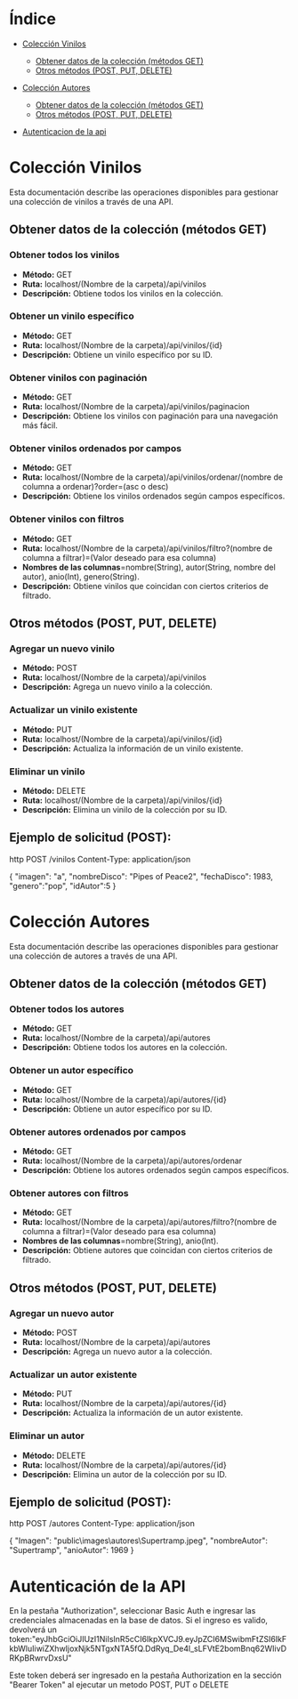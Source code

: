 # Índice

- [Colección Vinilos](#colección-vinilos)
  - [Obtener datos de la colección (métodos GET)](#obtener-datos-de-la-colección-métodos-get)
  - [Otros métodos (POST, PUT, DELETE)](#otros-métodos-post-put-delete)

- [Colección Autores](#colección-autores)
  - [Obtener datos de la colección (métodos GET)](#obtener-datos-de-la-colección-métodos-get-1)
  - [Otros métodos (POST, PUT, DELETE)](#otros-métodos-post-put-delete-1)
 
- [Autenticacion de la api](#Autenticación-de-la-API)


# Colección Vinilos

Esta documentación describe las operaciones disponibles para gestionar una colección de vinilos a través de una API.

## Obtener datos de la colección (métodos GET)

### Obtener todos los vinilos
- **Método:** GET
- **Ruta:** localhost/(Nombre de la carpeta)/api/vinilos
- **Descripción:** Obtiene todos los vinilos en la colección.

### Obtener un vinilo específico
- **Método:** GET
- **Ruta:** localhost/(Nombre de la carpeta)/api/vinilos/{id}
- **Descripción:** Obtiene un vinilo específico por su ID.

### Obtener vinilos con paginación
- **Método:** GET
- **Ruta:** localhost/(Nombre de la carpeta)/api/vinilos/paginacion
- **Descripción:** Obtiene los vinilos con paginación para una navegación más fácil.

### Obtener vinilos ordenados por campos
- **Método:** GET
- **Ruta:**  localhost/(Nombre de la carpeta)/api/vinilos/ordenar/(nombre de columna a ordenar)?order=(asc o desc)
- **Descripción:** Obtiene los vinilos ordenados según campos específicos.

### Obtener vinilos con filtros
- **Método:** GET
- **Ruta:**  localhost/(Nombre de la carpeta)/api/vinilos/filtro?(nombre de columna a filtrar)=(Valor deseado para esa columna)
- **Nombres de las columnas**=nombre(String), autor(String, nombre del autor), anio(Int), genero(String).
- **Descripción:** Obtiene vinilos que coincidan con ciertos criterios de filtrado.

## Otros métodos (POST, PUT, DELETE)

### Agregar un nuevo vinilo
- **Método:** POST
- **Ruta:** localhost/(Nombre de la carpeta)/api/vinilos
- **Descripción:** Agrega un nuevo vinilo a la colección.

### Actualizar un vinilo existente
- **Método:** PUT
- **Ruta:** localhost/(Nombre de la carpeta)/api/vinilos/{id}
- **Descripción:** Actualiza la información de un vinilo existente.

### Eliminar un vinilo
- **Método:** DELETE
- **Ruta:** localhost/(Nombre de la carpeta)/api/vinilos/{id}
- **Descripción:** Elimina un vinilo de la colección por su ID.

## Ejemplo de solicitud (POST):

http
POST /vinilos
Content-Type: application/json

{
"imagen": "a",
"nombreDisco": "Pipes of Peace2",
"fechaDisco": 1983,
"genero":"pop",
"idAutor":5
}
# Colección Autores

Esta documentación describe las operaciones disponibles para gestionar una colección de autores a través de una API.

## Obtener datos de la colección (métodos GET)

### Obtener todos los autores
- **Método:** GET
- **Ruta:** localhost/(Nombre de la carpeta)/api/autores
- **Descripción:** Obtiene todos los autores en la colección.

### Obtener un autor específico
- **Método:** GET
- **Ruta:** localhost/(Nombre de la carpeta)/api/autores/{id}
- **Descripción:** Obtiene un autor específico por su ID.
  
### Obtener autores ordenados por campos
- **Método:** GET
- **Ruta:** localhost/(Nombre de la carpeta)/api/autores/ordenar
- **Descripción:** Obtiene los autores ordenados según campos específicos.

### Obtener autores con filtros
- **Método:** GET
- **Ruta:** localhost/(Nombre de la carpeta)/api/autores/filtro?(nombre de columna a filtrar)=(Valor deseado para esa columna)
- **Nombres de las columnas**=nombre(String), anio(Int).
- **Descripción:** Obtiene autores que coincidan con ciertos criterios de filtrado.

## Otros métodos (POST, PUT, DELETE)

### Agregar un nuevo autor
- **Método:** POST
- **Ruta:** localhost/(Nombre de la carpeta)/api/autores
- **Descripción:** Agrega un nuevo autor a la colección.

### Actualizar un autor existente
- **Método:** PUT
- **Ruta:** localhost/(Nombre de la carpeta)/api/autores/{id}
- **Descripción:** Actualiza la información de un autor existente.

### Eliminar un autor
- **Método:** DELETE
- **Ruta:** localhost/(Nombre de la carpeta)/api/autores/{id}
- **Descripción:** Elimina un autor de la colección por su ID.

## Ejemplo de solicitud (POST):

http
POST /autores
Content-Type: application/json

{
"Imagen": "public\\images\\autores\\Supertramp.jpeg",
"nombreAutor": "Supertramp",
"anioAutor": 1969
}

# Autenticación de la API
En la pestaña "Authorization", seleccionar Basic Auth e ingresar las credenciales almacenadas en la base de datos. Si el ingreso es valido, devolverá un token:"eyJhbGciOiJIUzI1NiIsInR5cCI6IkpXVCJ9.eyJpZCI6MSwibmFtZSI6IkFkbWluIiwiZXhwIjoxNjk5NTgxNTA5fQ.DdRyq_De4l_sLFVtE2bomBnq62WIivDRKpBRwrvDxsU"

Este token deberá ser ingresado en la pestaña Authorization en la sección "Bearer Token" al ejecutar un metodo POST, PUT o DELETE
